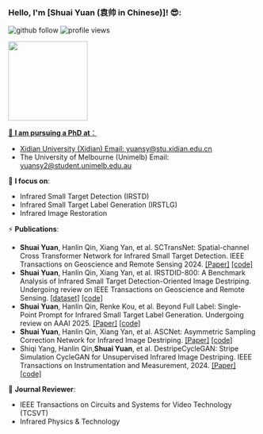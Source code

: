 ### Hello, I'm [Shuai Yuan (袁帅 in Chinese)]! 😎:

<p align="left"> 
  <img src="https://img.shields.io/github/followers/xdFai?label=Followers" alt="github follow" />
  <img src="https://komarev.com/ghpvc/?username=xdFai" alt="profile views" /> 
</p>

<div align="left">
  <a href="https://github.com/xdFai">
  <img height="160em" src="https://github-readme-stats.vercel.app/api?username=xdFai&show_icons=true&theme=radical"/>
<!--   <img height="160em" src="https://github-readme-stats.vercel.app/api/top-langs/?username=xdFai&layout=compact"/> -->
</div>
  

🌱 **I am pursuing a PhD at**：
 - Xidian University (Xidian)  Email: yuansy@stu.xidian.edu.cn 
 - The University of Melbourne (Unimelb) Email: yuansy2@student.unimelb.edu.au

🔭 **I focus on**:
- Infrared Small Target Detection (IRSTD)
- Infrared Small Target Label Generation (IRSTLG)
- Infrared Image Restoration

⚡ **Publications**:
+ **Shuai Yuan**, Hanlin Qin, Xiang Yan, et al. SCTransNet: Spatial-channel Cross Transformer Network for Infrared Small Target Detection.
  IEEE Transactions on Geoscience and Remote Sensing 2024. [[Paper]](https://ieeexplore.ieee.org/document/10486932) [[code]](https://github.com/xdFai/SCTransNet)
+ **Shuai Yuan**, Hanlin Qin, Xiang Yan, et al. IRSTDID-800: A Benchmark Analysis of Infrared Small Target Detection-Oriented Image Destriping.
  Undergoing review on IEEE Transactions on Geoscience and Remote Sensing. [[dataset]](https://drive.google.com/file/d/1xJuHjBJjOOwLfQON1DQohXJwSnHvG7iH/view?usp=sharing) [[code]](https://github.com/xdFai/IRSTDID-800)
+ **Shuai Yuan**, Hanlin Qin, Renke Kou, et al. Beyond Full Label: Single-Point Prompt for Infrared Small Target Label Generation.
  Undergoing review on AAAI 2025. [[Paper]](https://www.arxiv.org/abs/2408.08191) [[code]](https://github.com/xdFai/EDGSP)
+ **Shuai Yuan**, Hanlin Qin, Xiang Yan, et al. ASCNet: Asymmetric Sampling Correction Network for Infrared Image Destriping. [[Paper]](https://arxiv.org/abs/2401.15578) [[code]](https://github.com/xdFai/ASCNet)
+ Shiqi Yang, Hanlin Qin,**Shuai Yuan**, et al. DestripeCycleGAN: Stripe Simulation CycleGAN for Unsupervised Infrared Image Destriping.
  IEEE Transactions on Instrumentation and Measurement, 2024. [[Paper]](https://arxiv.org/abs/2402.09101) [[code]](https://github.com/xdFai/DestripeCycleGAN)

👯 **Journal Reviewer**:
+ IEEE Transactions on Circuits and Systems for Video Technology (TCSVT)
+ Infrared Physics & Technology
